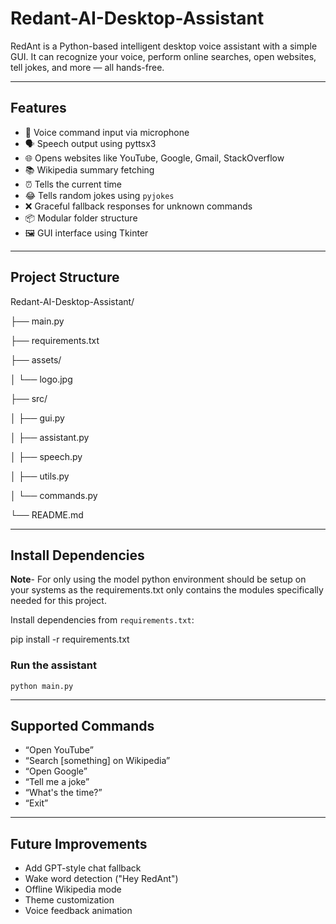# Redant-AI-Desktop-Assistant
RedAnt is a Python-based intelligent desktop voice assistant with a simple GUI. It can recognize your voice, perform online searches, open websites, tell jokes, and more — all hands-free.

---
## Features
- 🎤 Voice command input via microphone
- 🗣️ Speech output using pyttsx3
- 🌐 Opens websites like YouTube, Google, Gmail, StackOverflow
- 📚 Wikipedia summary fetching
- ⏰ Tells the current time
- 😂 Tells random jokes using `pyjokes`
- ❌ Graceful fallback responses for unknown commands
- 📦 Modular folder structure
- 🖼️ GUI interface using Tkinter

---
## Project Structure
Redant-AI-Desktop-Assistant/

├── main.py

├── requirements.txt

├── assets/

│ └── logo.jpg

├── src/

│ ├── gui.py

│ ├── assistant.py

│ ├── speech.py

│ ├── utils.py

│ └── commands.py

└── README.md

---
## Install Dependencies
**Note**- For only using the model python environment should be setup on your systems as the requirements.txt only contains the modules specifically needed for this project.
  
  Install dependencies from `requirements.txt`:

  pip install -r requirements.txt

  ### Run the assistant

    python main.py

---
## Supported Commands

- “Open YouTube”
- “Search [something] on Wikipedia”
- “Open Google”
- “Tell me a joke”
- “What's the time?”
- “Exit”

---
## Future Improvements

- Add GPT-style chat fallback
- Wake word detection ("Hey RedAnt")
- Offline Wikipedia mode
- Theme customization
- Voice feedback animation
